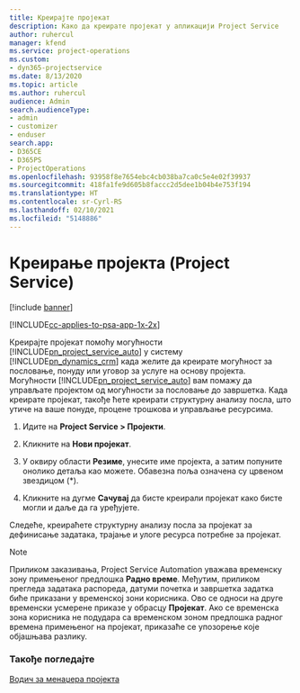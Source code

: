 ```yaml
---
title: Креирајте пројекат
description: Како да креирате пројекат у апликацији Project Service
author: ruhercul
manager: kfend
ms.service: project-operations
ms.custom:
- dyn365-projectservice
ms.date: 8/13/2020
ms.topic: article
ms.author: ruhercul
audience: Admin
search.audienceType:
- admin
- customizer
- enduser
search.app:
- D365CE
- D365PS
- ProjectOperations
ms.openlocfilehash: 93958f8e7654ebc4cb038ba7ca0c5e4e02f39937
ms.sourcegitcommit: 418fa1fe9d605b8faccc2d5dee1b04b4e753f194
ms.translationtype: HT
ms.contentlocale: sr-Cyrl-RS
ms.lasthandoff: 02/10/2021
ms.locfileid: "5148886"
---
```

# <a name="create-a-project-project-service"></a>Креирање пројекта (Project Service)

[!include [banner](../includes/psa-now-project-operations.md)]

[!INCLUDE[cc-applies-to-psa-app-1x-2x](../includes/cc-applies-to-psa-app-1x-2x.md)]

Креирајте пројекат помоћу могућности [!INCLUDE[pn_project_service_auto](../includes/pn-project-service-auto.md)] у систему [!INCLUDE[pn_dynamics_crm](../includes/pn-dynamics-crm.md)] када желите да креирате могућност за пословање, понуду или уговор за услуге на основу пројекта. Могућности [!INCLUDE[pn_project_service_auto](../includes/pn-project-service-auto.md)] вам помажу да управљате пројектом од могућности за пословање до завршетка. Када креирате пројекат, такође ћете креирати структурну анализу посла, што утиче на ваше понуде, процене трошкова и управљање ресурсима.  
  
1.  Идите на **Project Service > Пројекти**.  
  
2.  Кликните на **Нови пројекат**.  
  
3.  У оквиру области **Резиме**, унесите име пројекта, а затим попуните онолико детаља као можете. Обавезна поља означена су црвеном звездицом (*).  
  
4.  Кликните на дугме **Сачувај** да бисте креирали пројекат како бисте могли и даље да га уређујете.  
  
Следеће, креираћете структурну анализу посла за пројекат за дефинисање задатака, трајање и улоге ресурса потребне за пројекат.  

> [!NOTE]
> Приликом заказивања, Project Service Automation уважава временску зону примењеног предлошка **Радно време**. Међутим, приликом прегледа задатака распореда, датуми почетка и завршетка задатка биће приказани у временској зони корисника. Ово се односи на друге временски усмерене приказе у обрасцу **Пројекат**. Ако се временска зона корисника не подудара са временском зоном предлошка радног времена примењеног на пројекат, приказаће се упозорење које објашњава разлику. 
  
### <a name="see-also"></a>Такође погледајте  
 [Водич за менаџера пројекта](../psa/project-manager-guide.md)
